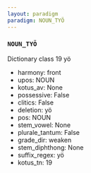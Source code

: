 ```yaml
---
layout: paradigm
paradigm: NOUN_TYÖ
---
```

### ` NOUN_TYÖ `

Dictionary class 19 yö
* harmony: front
* upos: NOUN
* kotus_av: None
* possessive: False
* clitics: False
* deletion: yö
* pos: NOUN
* stem_vowel: None
* plurale_tantum: False
* grade_dir: weaken
* stem_diphthong: None
* suffix_regex: yö
* kotus_tn: 19
